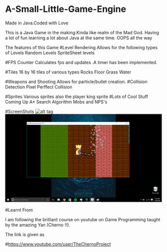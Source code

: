 # A-Small-Little-Game-Engine
Made in Java.Coded with Love

This is a Java Game in the making.Kinda like realm of the Mad God. Having a lot of fun learning a lot about Java at the same time.
OOPS all the way

The features of this Game
#Level Rendering
Allows for the following types of Levels
Random Levels
SpriteSheet levels

#FPS Counter
Calculates fps and updates .A timer has been implemented.

#Tiles
16 by 16 tiles of various types
Rocks
Floor
Grass
Water

#Weapons and Shooting
Allows for particle/bullet creation.
#Collision Detection
Pixel Perffect Collision

#Sprites
Various sprites also the player king sprite
#Lots of Cool Stuff Coming Up
A* Search Algorithm
Mobs and NPS's

#ScreenShots
![alt tag](https://raw.github.com/karanchahal/A-Small-Little-Game/master/Screenshots/one.png)
![alt tag](Screenshots/two.png)


#Learnt From

I am following the brilliant course on youtube on Game Programming taught by the amazing Yan (Cherno !!).

The link is given as

#https://www.youtube.com/user/TheChernoProject
